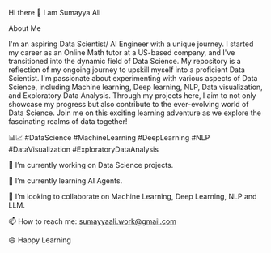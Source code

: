 Hi there 👋 I am Sumayya Ali

About Me

I'm an aspiring Data Scientist/ AI Engineer with a unique journey. 
I started my career as an Online Math tutor at a US-based company, and I've transitioned into the dynamic field of Data Science. 
My repository is a reflection of my ongoing journey to upskill myself into a proficient Data Scientist. 
I'm passionate about experimenting with various aspects of Data Science, including Machine learning, Deep learning, NLP, Data visualization, and Exploratory Data Analysis. 
Through my projects here, I aim to not only showcase my progress but also contribute to the ever-evolving world of Data Science. 
Join me on this exciting learning adventure as we explore the fascinating realms of data together!

📊📈 #DataScience #MachineLearning #DeepLearning #NLP #DataVisualization #ExploratoryDataAnalysis

🔭 I’m currently working on Data Science projects.

🌱 I’m currently learning AI Agents.

👯 I’m looking to collaborate on Machine Learning, Deep Learning, NLP and LLM.

📫 How to reach me: sumayyaali.work@gmail.com

😄 Happy Learning

